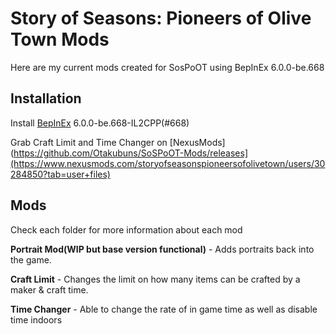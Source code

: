# Story of Seasons: Pioneers of Olive Town Mods

Here are my current mods created for SosPoOT using BepInEx 6.0.0-be.668


## Installation

Install [BepInEx](https://builds.bepinex.dev/projects/bepinex_be) 6.0.0-be.668-IL2CPP(#668)

Grab Craft Limit and Time Changer on [NexusMods](https://github.com/Otakubuns/SoSPoOT-Mods/releases](https://www.nexusmods.com/storyofseasonspioneersofolivetown/users/30284850?tab=user+files)

## Mods
Check each folder for more information about each mod

**Portrait Mod(WIP but base version functional)** - Adds portraits back into the game.

**Craft Limit** - Changes the limit on how many items can be crafted by a maker & craft time.

**Time Changer** - Able to change the rate of in game time as well as disable time indoors
